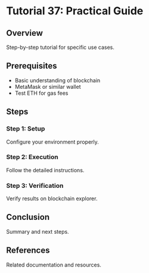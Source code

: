 # Tutorial 37: Practical Guide

## Overview
Step-by-step tutorial for specific use cases.

## Prerequisites
- Basic understanding of blockchain
- MetaMask or similar wallet
- Test ETH for gas fees

## Steps

### Step 1: Setup
Configure your environment properly.

### Step 2: Execution
Follow the detailed instructions.

### Step 3: Verification  
Verify results on blockchain explorer.

## Conclusion
Summary and next steps.

## References
Related documentation and resources.
